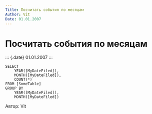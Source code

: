 ```yaml
---
Title: Посчитать события по месяцам
Author: Vit
Date: 01.01.2007
---
```



Посчитать события по месяцам
============================

::: {.date}
01.01.2007
:::

    SELECT
        YEAR([MyDateFiled]),
        MONTH([MyDateFiled]),
        COUNT(*)
    FROM [SomeTable]
    GROUP BY
        YEAR([MyDateFiled]),
        MONTH([MyDateFiled])

Автор: Vit

